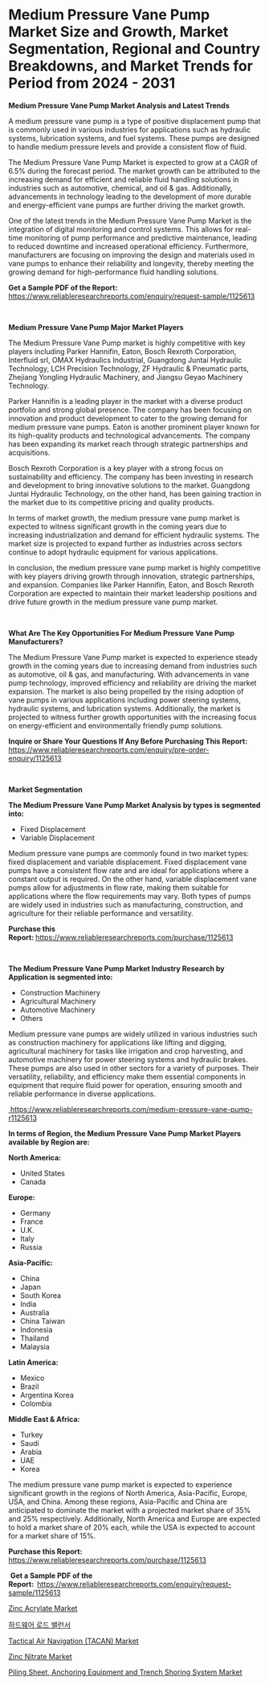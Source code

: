 <p><h1>Medium Pressure Vane Pump Market Size and Growth, Market Segmentation, Regional and Country Breakdowns, and Market Trends for Period from 2024 -  2031</h1></p><p><strong>Medium Pressure Vane Pump Market Analysis and Latest Trends</strong></p>
<p><p>A medium pressure vane pump is a type of positive displacement pump that is commonly used in various industries for applications such as hydraulic systems, lubrication systems, and fuel systems. These pumps are designed to handle medium pressure levels and provide a consistent flow of fluid.</p><p>The Medium Pressure Vane Pump Market is expected to grow at a CAGR of 6.5% during the forecast period. The market growth can be attributed to the increasing demand for efficient and reliable fluid handling solutions in industries such as automotive, chemical, and oil & gas. Additionally, advancements in technology leading to the development of more durable and energy-efficient vane pumps are further driving the market growth.</p><p>One of the latest trends in the Medium Pressure Vane Pump Market is the integration of digital monitoring and control systems. This allows for real-time monitoring of pump performance and predictive maintenance, leading to reduced downtime and increased operational efficiency. Furthermore, manufacturers are focusing on improving the design and materials used in vane pumps to enhance their reliability and longevity, thereby meeting the growing demand for high-performance fluid handling solutions.</p></p>
<p><strong>Get a Sample PDF of the Report:&nbsp;</strong> <a href="https://www.reliableresearchreports.com/enquiry/request-sample/1125613">https://www.reliableresearchreports.com/enquiry/request-sample/1125613</a></p>
<p>&nbsp;</p>
<p><strong>Medium Pressure Vane Pump Major Market Players</strong></p>
<p><p>The Medium Pressure Vane Pump market is highly competitive with key players including Parker Hannifin, Eaton, Bosch Rexroth Corporation, Interfluid srl, OMAX Hydraulics Industrial, Guangdong Juntai Hydraulic Technology, LCH Precision Technology, ZF Hydraulic & Pneumatic parts, Zhejiang Yongling Hydraulic Machinery, and Jiangsu Geyao Machinery Technology.</p><p>Parker Hannifin is a leading player in the market with a diverse product portfolio and strong global presence. The company has been focusing on innovation and product development to cater to the growing demand for medium pressure vane pumps. Eaton is another prominent player known for its high-quality products and technological advancements. The company has been expanding its market reach through strategic partnerships and acquisitions.</p><p>Bosch Rexroth Corporation is a key player with a strong focus on sustainability and efficiency. The company has been investing in research and development to bring innovative solutions to the market. Guangdong Juntai Hydraulic Technology, on the other hand, has been gaining traction in the market due to its competitive pricing and quality products.</p><p>In terms of market growth, the medium pressure vane pump market is expected to witness significant growth in the coming years due to increasing industrialization and demand for efficient hydraulic systems. The market size is projected to expand further as industries across sectors continue to adopt hydraulic equipment for various applications.</p><p>In conclusion, the medium pressure vane pump market is highly competitive with key players driving growth through innovation, strategic partnerships, and expansion. Companies like Parker Hannifin, Eaton, and Bosch Rexroth Corporation are expected to maintain their market leadership positions and drive future growth in the medium pressure vane pump market.</p></p>
<p>&nbsp;</p>
<p><strong>What Are The Key Opportunities For Medium Pressure Vane Pump Manufacturers?</strong></p>
<p><p>The Medium Pressure Vane Pump market is expected to experience steady growth in the coming years due to increasing demand from industries such as automotive, oil & gas, and manufacturing. With advancements in vane pump technology, improved efficiency and reliability are driving the market expansion. The market is also being propelled by the rising adoption of vane pumps in various applications including power steering systems, hydraulic systems, and lubrication systems. Additionally, the market is projected to witness further growth opportunities with the increasing focus on energy-efficient and environmentally friendly pump solutions.</p></p>
<p><strong>Inquire or Share Your Questions If Any Before Purchasing This Report:</strong> <a href="https://www.reliableresearchreports.com/enquiry/pre-order-enquiry/1125613">https://www.reliableresearchreports.com/enquiry/pre-order-enquiry/1125613</a></p>
<p>&nbsp;</p>
<p><strong>Market Segmentation</strong></p>
<p><strong>The Medium Pressure Vane Pump Market Analysis by types is segmented into:</strong></p>
<p><ul><li>Fixed Displacement</li><li>Variable Displacement</li></ul></p>
<p><p>Medium pressure vane pumps are commonly found in two market types: fixed displacement and variable displacement. Fixed displacement vane pumps have a consistent flow rate and are ideal for applications where a constant output is required. On the other hand, variable displacement vane pumps allow for adjustments in flow rate, making them suitable for applications where the flow requirements may vary. Both types of pumps are widely used in industries such as manufacturing, construction, and agriculture for their reliable performance and versatility.</p></p>
<p><strong>Purchase this Report:&nbsp;</strong><a href="https://www.reliableresearchreports.com/purchase/1125613">https://www.reliableresearchreports.com/purchase/1125613</a></p>
<p>&nbsp;</p>
<p><strong>The Medium Pressure Vane Pump Market Industry Research by Application is segmented into:</strong></p>
<p><ul><li>Construction Machinery</li><li>Agricultural Machinery</li><li>Automotive Machinery</li><li>Others</li></ul></p>
<p><p>Medium pressure vane pumps are widely utilized in various industries such as construction machinery for applications like lifting and digging, agricultural machinery for tasks like irrigation and crop harvesting, and automotive machinery for power steering systems and hydraulic brakes. These pumps are also used in other sectors for a variety of purposes. Their versatility, reliability, and efficiency make them essential components in equipment that require fluid power for operation, ensuring smooth and reliable performance in diverse applications.</p></p>
<p><a href="https://www.reliableresearchreports.com/medium-pressure-vane-pump-r1125613">&nbsp;https://www.reliableresearchreports.com/medium-pressure-vane-pump-r1125613</a></p>
<p><strong>In terms of Region, the Medium Pressure Vane Pump Market Players available by Region are:</strong></p>
<p>
    <p> <strong> North America: </strong>
        <ul>
            <li>United States</li>
            <li>Canada</li>
        </ul>
        </p> 
    <p> <strong> Europe: </strong>
        <ul>
            <li>Germany</li>
            <li>France</li>
            <li>U.K.</li>
            <li>Italy</li>
            <li>Russia</li>
        </ul>
        </p> 
    <p> <strong> Asia-Pacific: </strong>
        <ul>
            <li>China</li>
            <li>Japan</li>
            <li>South Korea</li>
            <li>India</li>
            <li>Australia</li>
            <li>China Taiwan</li>
            <li>Indonesia</li>
            <li>Thailand</li>
            <li>Malaysia</li>
        </ul>
        </p> 
    <p> <strong> Latin America: </strong>
        <ul>
            <li>Mexico</li>
            <li>Brazil</li>
            <li>Argentina Korea</li>
            <li>Colombia</li>
        </ul>
        </p> 
    <p> <strong> Middle East & Africa: </strong>
        <ul>
            <li>Turkey</li>
            <li>Saudi</li>
            <li>Arabia</li>
            <li>UAE</li>
            <li>Korea</li>
        </ul>
    </p>
    </p>
<p><p>The medium pressure vane pump market is expected to experience significant growth in the regions of North America, Asia-Pacific, Europe, USA, and China. Among these regions, Asia-Pacific and China are anticipated to dominate the market with a projected market share of 35% and 25% respectively. Additionally, North America and Europe are expected to hold a market share of 20% each, while the USA is expected to account for a market share of 15%.</p></p>
<p><strong>Purchase this Report: </strong><a href="https://www.reliableresearchreports.com/purchase/1125613">https://www.reliableresearchreports.com/purchase/1125613</a></p>
<p>&nbsp;<strong>Get a Sample PDF of the Report:&nbsp;&nbsp;</strong><a href="https://www.reliableresearchreports.com/enquiry/request-sample/1125613">https://www.reliableresearchreports.com/enquiry/request-sample/1125613</a></p>
<p><strong></strong></p>
<p><p><a href="https://issuu.com/reportprime-2/docs/zinc-acrylate-market-size-2030.pptx">Zinc Acrylate Market</a></p><p><a href="https://github.com/PercyHagernes9778/Market-Research-Report-List-1/blob/main/881938835763.md">하드웨어 로드 밸런서</a></p><p><a href="https://github.com/indrystar/Market-Research-Report-List-3/blob/main/tactical-air-navigation-tacan-market.md">Tactical Air Navigation (TACAN) Market</a></p><p><a href="https://issuu.com/reportprime-2/docs/zinc-nitrate-market-size-2030.pptx">Zinc Nitrate Market</a></p><p><a href="https://github.com/josesg55/Market-Research-Report-List-2/blob/main/piling-sheet-anchoring-equipment-and-trench-shoring-system-market.md">Piling Sheet, Anchoring Equipment and Trench Shoring System Market</a></p></p>